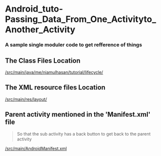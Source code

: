 # Android_tuto-Passing_Data_From_One_Activityto_Another_Activity

### A sample single moduler code to get refference of things

## The Class Files Location
[/src/main/java/me/niamulhasan/tutorial/lifecycle/](/src/main/java/me/niamulhasan/tutorial/lifecycle/)

## The XML resource files Location
[/src/main/res/layout/](/src/main/res/layout/)

## Parent activity mentioned in the 'Manifest.xml' file
>So that the sub activity has a back button to get back to the parent activity

[/src/main/AndroidManifest.xml](\src\main\AndroidManifest.xml)